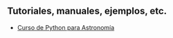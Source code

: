 ## Tutoriales, manuales, ejemplos, etc.


* [Curso de Python para Astronomía](http://research.iac.es/sieinvens/python-course/index.html)
